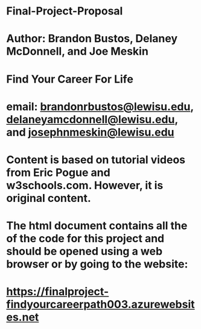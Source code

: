 # Final-Project-Proposal
# Author: Brandon Bustos, Delaney McDonnell, and Joe Meskin
# Find Your Career For Life
# email: brandonrbustos@lewisu.edu, delaneyamcdonnell@lewisu.edu, and josephnmeskin@lewisu.edu
# Content is based on tutorial videos from Eric Pogue and w3schools.com. However, it is original content.
# The html document contains all the of the code for this project and should be opened using a web browser or by going to the website:
# https://finalproject-findyourcareerpath003.azurewebsites.net

